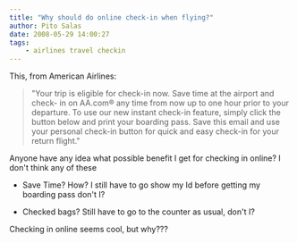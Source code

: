 ```yaml
---
title: "Why should do online check-in when flying?"
author: Pito Salas
date: 2008-05-29 14:00:27
tags:
    - airlines travel checkin
---
```



This, from American Airlines:

> "Your trip is eligible for check-in now. Save time at the airport and check-
> in on AA.com® any time from now up to one hour prior to your departure. To
> use our new instant check-in feature, simply click the button below and
> print your boarding pass. Save this email and use your personal check-in
> button for quick and easy check-in for your return flight."

Anyone have any idea what possible benefit I get for checking in online? I
don't think any of these

  * Save Time? How? I still have to go show my Id before getting my boarding pass don't I?

  * Checked bags? Still have to go to the counter as usual, don't I?

Checking in online seems cool, but why???


